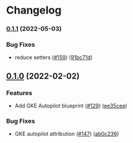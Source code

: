 # Changelog

### [0.1.1](https://github.com/GoogleCloudPlatform/blueprints/compare/gke-autopilot-blueprint-v0.1.0...gke-autopilot-blueprint-v0.1.1) (2022-05-03)


### Bug Fixes

* reduce setters ([#159](https://github.com/GoogleCloudPlatform/blueprints/issues/159)) ([91bc71d](https://github.com/GoogleCloudPlatform/blueprints/commit/91bc71dcc89801976f9049021a6e17628c0e00e9))

## [0.1.0](https://github.com/GoogleCloudPlatform/blueprints/compare/gke-autopilot-blueprint-v0.0.1...gke-autopilot-blueprint-v0.1.0) (2022-02-02)


### Features

* Add GKE Autopilot blueprint ([#129](https://github.com/GoogleCloudPlatform/blueprints/issues/129)) ([ee35cee](https://github.com/GoogleCloudPlatform/blueprints/commit/ee35cee0f524a5244e6be79bd332b3589d1db2bf))


### Bug Fixes

* GKE autopilot attribution ([#147](https://github.com/GoogleCloudPlatform/blueprints/issues/147)) ([ab0c236](https://github.com/GoogleCloudPlatform/blueprints/commit/ab0c236cf593c3c830fa5d9c052ad2e02dfb1462))

